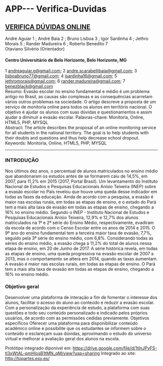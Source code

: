 # APP--- Verifica-Duvidas
## [VERIFICA DÚVIDAS ONLINE](http://topartes.esy.es/)
André Aguiar 1 ; André Baia 2 ; Bruno Lisboa 3 ; Igor Sardinha 4 ; Jethro Morais 5 ;
Rander Madureira 6 ; Roberto Benedito 7<br/>
Otaviano Silvério (Orientador)
#### Centro Universitário de Belo Horizonte, Belo Horizonte, MG
1 andreaguiar.g@gmail.com; 2 andre.scarabellibaia@gmail.com; 3 lisboabruno77@gmail.com;
4 isardinha16@gmail.com; 5 jethromorais@gmail.com; 6 rander.madureira@gmail.com;
7 benezblack@gmail.com<br />
Resumo: Evasão escolar no ensino fundamental e médio é um problema antigo no Brasil, as causas são
complexas e as consequências acarretam vários outros problemas na sociedade. O artigo descreve a
proposta de um serviço de monitoria online para todos os alunos em território nacional. O objetivo é
ajudar os alunos com suas dúvidas e questionamentos e assim ajudar a diminuir a evasão escolar.
Palavras-chave: Monitoria, Online, HTML5, PHP, MYSQL<br />
Abstract: The article describes the proposal of an online monitoring service for all students in the national
territory. The goal is to help students with their doubts and questions and thus help decrease school
dropout.<br />
Keywords: Monitoria, Online, HTML5, PHP, MYSQL
____________________________________________________________________________
### INTRODUÇÃO
Nos últimos dez anos, o percentual de alunos
matriculados no ensino médio que abandonaram
os estudos antes de se formarem caiu de 14,5%,
em 2007, para 11,2% em 2015 (2017, Portal
Brasil). Um levantamento do Instituto Nacional de
Estudos e Pesquisas Educacionais Anísio
Teixeira (INEP) sobre a evasão escolar no País
revelou que houve uma queda desse indicador
em todas as fases da educação. Ainda de acordo
com a pesquisa, a evasão é maior nas escolas
rurais, em todas as etapas de ensino, e o estado
do Pará tem a mais alta taxa de evasão em todas
as etapas de ensino, chegando a 16% no ensino
médio.
Segundo o INEP - Instituto Nacional de Estudos e
Pesquisas Educacionais Anísio Teixeira, 12,9% e
12,7% dos alunos matriculados na 1ª e 2ª série do
Ensino Médio, respectivamente, evadiram da escola
de acordo com o Censo Escolar entre os anos de
2014 e 2015. O 9º ano do ensino fundamental tem
a terceira maior taxa de evasão, 7,7%, seguido pela
3ª série do ensino médio, com 6,8%. Considerando
todas as séries do ensino médio, a evasão chega a
11,2% do total de alunos nessa etapa de ensino,
em 20 de Junho de 2017.
A série histórica revela, em todas as etapas de
ensino, uma queda progressiva na evasão escolar
de 2007 a 2013, mas o comportamento se altera
em 2014, quando as taxas aumentam. A evasão é
maior nas escolas rurais, em todas as etapas de
ensino. O Pará tem a mais alta taxa de evasão em
todas as etapas de ensino, chegando a 16% no
ensino médio.

### Objetivo geral
Desenvolver uma plataforma de interação a fim
de fomentar o interesse dos alunos, facilitar o
acesso do aluno ao conteúdo e reduzir a evasão
escolar. Com a personalização da experiência de
estudo, a plataforma com suas questões e todo
seu conteúdo personalizado e indicado pelos
próprios usuários, de acordo com as permissões
cedidas previamente.
Objetivos específicos
Oferecer uma plataforma para disponibilizar
conteúdo acadêmico online e possibilite que os
estudantes se informem sobre o conteúdo e
esclareçam suas dúvidas, aproximando o estudo
do universo virtual e melhorar a avaliação geral
dos alunos na escola.

Protótipo integrado diponível em: https://drive.google.com/file/d/1tInJPyFS-tl3xWtAL-pmHlosB1tMN_qM/view?usp=sharing
Integrado ao site: http://topartes.esy.es/
